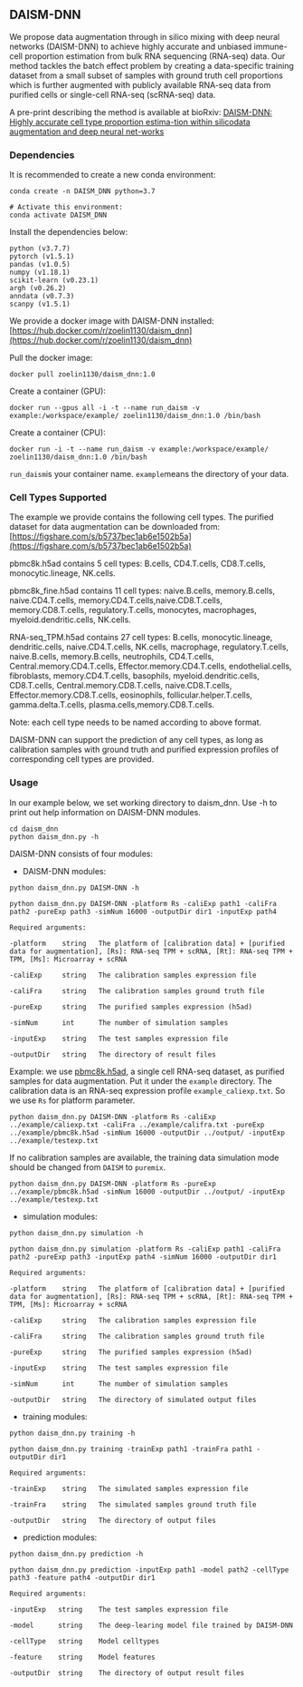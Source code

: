 ## DAISM-DNN

We propose data augmentation through in silico mixing with deep neural networks (DAISM-DNN) to achieve highly accurate and unbiased immune-cell proportion estimation from bulk  RNA sequencing (RNA-seq) data. Our method tackles the batch effect problem by creating a data-specific training dataset from a small subset of samples with ground truth cell proportions which is further augmented with publicly available RNA-seq data from purified cells or single-cell RNA-seq (scRNA-seq) data.

A pre-print describing the method is available at bioRxiv:
 [DAISM-DNN: Highly accurate cell type proportion estima-tion within silicodata augmentation and deep neural net-works](https://www.biorxiv.org/content/10.1101/2020.03.26.009308v2)
 
### Dependencies
It is recommended to create a new conda environment:
```
conda create -n DAISM_DNN python=3.7

# Activate this environment:
conda activate DAISM_DNN
```
Install the dependencies below:
```
python (v3.7.7)
pytorch (v1.5.1)
pandas (v1.0.5)
numpy (v1.18.1)
scikit-learn (v0.23.1)
argh (v0.26.2) 
anndata (v0.7.3)
scanpy (v1.5.1)
```
We provide a docker image with DAISM-DNN installed:
[https://hub.docker.com/r/zoelin1130/daism_dnn](https://hub.docker.com/r/zoelin1130/daism_dnn)

Pull the docker image:
```
docker pull zoelin1130/daism_dnn:1.0
```
Create a container (GPU):
```
docker run --gpus all -i -t --name run_daism -v example:/workspace/example/ zoelin1130/daism_dnn:1.0 /bin/bash
```
Create a container (CPU):
```
docker run -i -t --name run_daism -v example:/workspace/example/ zoelin1130/daism_dnn:1.0 /bin/bash
```
```run_daism```is your container name. ```example```means the directory of your data.

### Cell Types Supported
The example we provide contains the following cell types. The purified dataset for data augmentation can be downloaded from:[https://figshare.com/s/b5737bec1ab6e1502b5a](https://figshare.com/s/b5737bec1ab6e1502b5a)

pbmc8k.h5ad contains 5 cell types: B.cells, CD4.T.cells, CD8.T.cells, monocytic.lineage, NK.cells.

pbmc8k_fine.h5ad contains 11 cell types: naive.B.cells, memory.B.cells, naive.CD4.T.cells, memory.CD4.T.cells,naive.CD8.T.cells, memory.CD8.T.cells, regulatory.T.cells, monocytes, macrophages, myeloid.dendritic.cells, NK.cells.

RNA-seq_TPM.h5ad contains 27 cell types: B.cells, monocytic.lineage, dendritic.cells, naive.CD4.T.cells, NK.cells, macrophage, regulatory.T.cells, naive.B.cells, memory.B.cells, neutrophils, CD4.T.cells, Central.memory.CD4.T.cells, Effector.memory.CD4.T.cells, endothelial.cells, fibroblasts, memory.CD4.T.cells, basophils, myeloid.dendritic.cells, CD8.T.cells, Central.memory.CD8.T.cells, naive.CD8.T.cells, Effector.memory.CD8.T.cells, eosinophils, follicular.helper.T.cells, gamma.delta.T.cells, plasma.cells,memory.CD8.T.cells.

Note: each cell type needs to be named according to above format.

DAISM-DNN can support the prediction of any cell types, as long as calibration samples with ground truth and purified expression profiles of corresponding cell types are provided.

### Usage
In our example below, we set working directory to daism_dnn. Use -h to print out help information on DAISM-DNN modules.
```
cd daism_dnn
python daism_dnn.py -h
```

DAISM-DNN consists of four modules:

- DAISM-DNN modules: 
```
python daism_dnn.py DAISM-DNN -h

python daism_dnn.py DAISM-DNN -platform Rs -caliExp path1 -caliFra path2 -pureExp path3 -simNum 16000 -outputDir dir1 -inputExp path4

Required arguments:

-platform    string   The platform of [calibration data] + [purified data for augmentation], [Rs]: RNA-seq TPM + scRNA, [Rt]: RNA-seq TPM + TPM, [Ms]: Microarray + scRNA
                        
-caliExp     string   The calibration samples expression file

-caliFra     string   The calibration samples ground truth file

-pureExp     string   The purified samples expression (h5ad)

-simNum      int      The number of simulation samples

-inputExp    string   The test samples expression file

-outputDir   string   The directory of result files
```

Example: we use [pbmc8k.h5ad](https://figshare.com/s/b5737bec1ab6e1502b5a), a single cell RNA-seq dataset, as purified samples for data augmentation. Put it under the ```example``` directory. The calibration data is an RNA-seq expression profile ```example_caliexp.txt```. So we use ```Rs``` for platform parameter.

```
python daism_dnn.py DAISM-DNN -platform Rs -caliExp ../example/caliexp.txt -caliFra ../example/califra.txt -pureExp ../example/pbmc8k.h5ad -simNum 16000 -outputDir ../output/ -inputExp ../example/testexp.txt
```
If no calibration samples are available, the training data simulation mode should be changed from ```DAISM``` to ```puremix```.

```
python daism_dnn.py DAISM-DNN -platform Rs -pureExp ../example/pbmc8k.h5ad -simNum 16000 -outputDir ../output/ -inputExp ../example/testexp.txt
```


- simulation modules:
```
python daism_dnn.py simulation -h

python daism_dnn.py simulation -platform Rs -caliExp path1 -caliFra path2 -pureExp path3 -inputExp path4 -simNum 16000 -outputDir dir1

Required arguments:

-platform    string   The platform of [calibration data] + [purified data for augmentation], [Rs]: RNA-seq TPM + scRNA, [Rt]: RNA-seq TPM + TPM, [Ms]: Microarray + scRNA

-caliExp     string   The calibration samples expression file

-caliFra     string   The calibration samples ground truth file

-pureExp     string   The purified samples expression (h5ad)

-inputExp    string   The test samples expression file

-simNum      int      The number of simulation samples

-outputDir   string   The directory of simulated output files
```

- training modules:
```
python daism_dnn.py training -h 

python daism_dnn.py training -trainExp path1 -trainFra path1 -outputDir dir1

Required arguments:

-trainExp    string   The simulated samples expression file

-trainFra    string   The simulated samples ground truth file

-outputDir   string   The directory of output files
```

- prediction modules:
```
python daism_dnn.py prediction -h 

python daism_dnn.py prediction -inputExp path1 -model path2 -cellType path3 -feature path4 -outputDir dir1

Required arguments:

-inputExp   string    The test samples expression file

-model      string    The deep-learing model file trained by DAISM-DNN

-cellType   string    Model celltypes

-feature    string    Model features

-outputDir  string    The directory of output result files
```
